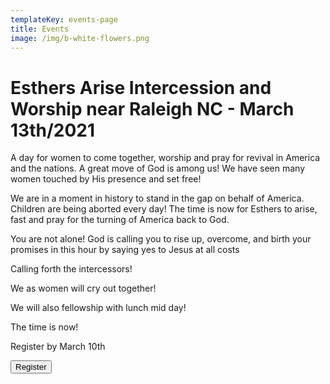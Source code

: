 ```yaml
---
templateKey: events-page
title: Events
image: /img/b-white-flowers.png
---
```

# **Esthers Arise Intercession and Worship near Raleigh NC - March 13th/2021**

A day for women to come together, worship and pray for revival in America and the nations.  A great move of God is among us!  We have seen many women  touched by His presence and set free!

We are in a moment in history to stand in the gap on behalf of America. Children are being aborted every day! The time is now for Esthers to arise, fast and pray for the turning of America back to God. 

You are not alone!  God is calling you to rise up, overcome, and birth your promises in this hour by saying yes to Jesus at all costs

Calling forth the intercessors!

We as women will cry out together! 

We will also fellowship with lunch mid day! 

The time is now!

Register by March 10th

<button class="btn is-pulled-right" onclick="document.location='https://givebutter.com/EA-Raleigh-03132021'">Register</button>
